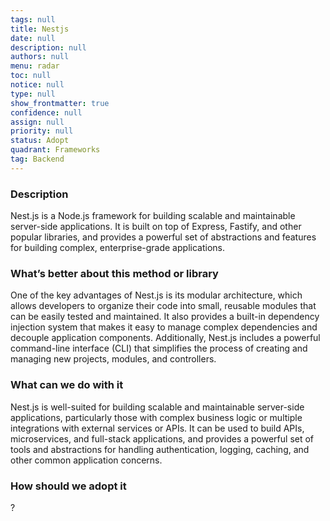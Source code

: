 ```yaml
---
tags: null
title: Nestjs
date: null
description: null
authors: null
menu: radar
toc: null
notice: null
type: null
show_frontmatter: true
confidence: null
assign: null
priority: null
status: Adopt
quadrant: Frameworks
tag: Backend
---
```


<!-- table_of_contents e44c2e6d-bfe1-4732-8f81-52b846ce5b33 -->

### Description

Nest.js is a Node.js framework for building scalable and maintainable server-side applications. It is built on top of Express, Fastify, and other popular libraries, and provides a powerful set of abstractions and features for building complex, enterprise-grade applications.

### What’s better about this method or library

One of the key advantages of Nest.js is its modular architecture, which allows developers to organize their code into small, reusable modules that can be easily tested and maintained. It also provides a built-in dependency injection system that makes it easy to manage complex dependencies and decouple application components. Additionally, Nest.js includes a powerful command-line interface (CLI) that simplifies the process of creating and managing new projects, modules, and controllers.

### What can we do with it

Nest.js is well-suited for building scalable and maintainable server-side applications, particularly those with complex business logic or multiple integrations with external services or APIs. It can be used to build APIs, microservices, and full-stack applications, and provides a powerful set of tools and abstractions for handling authentication, logging, caching, and other common application concerns.

### How should we adopt it

?

<!-- child_database 7c422001-c1c0-4bc0-a39a-57b1e75d2214 -->
